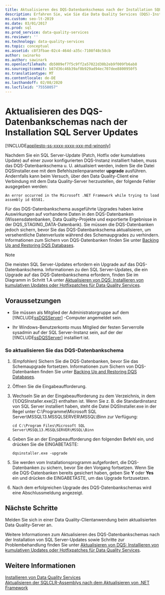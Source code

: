 ```yaml
---
title: Aktualisieren des DQS-Datenbankschemas nach der Installation SQL Server Updates
description: Erfahren Sie, wie Sie die Data Quality Services (DQS)-Instanz mithilfe von dqsinstaller. exe aktualisieren, nachdem SQL Server durch einen Patch, Hotfix oder ein kumulatives Update aktualisiert wurde.
ms.custom: seo-lt-2019
ms.date: 03/01/2017
ms.prod: sql
ms.prod_service: data-quality-services
ms.reviewer: ''
ms.technology: data-quality-services
ms.topic: conceptual
ms.assetid: c8f3fbae-02c4-464d-a35c-7108f48c58cb
author: swinarko
ms.author: sawinark
ms.openlocfilehash: db5009ef7f5c9ff2a57022d30b2eb9f009fb6ab8
ms.sourcegitcommit: b87d36c46b39af8b929ad94ec707dee8800950f5
ms.translationtype: MT
ms.contentlocale: de-DE
ms.lasthandoff: 02/08/2020
ms.locfileid: "75558057"
---
```

# <a name="upgrade-dqs-databases-schema-after-installing-sql-server-update"></a>Aktualisieren des DQS-Datenbankschemas nach der Installation SQL Server Updates

[!INCLUDE[appliesto-ss-xxxx-xxxx-xxx-md-winonly](../../includes/appliesto-ss-xxxx-xxxx-xxx-md-winonly.md)]

  Nachdem Sie ein SQL Server-Update (Patch, Hotfix oder kumulatives Update) auf einer zuvor konfigurierten DQS-Instanz installiert haben, muss das DQS-Datenbankschema u. U. aktualisiert werden, indem Sie die Datei DQSInstaller.exe mit dem Befehlszeilenparameter **upgrade** ausführen. Andernfalls kann beim Versuch, über den Data Quality-Client eine Verbindung mit dem Data Quality-Server herzustellen, der folgende Fehler ausgegeben werden:  
  
```  
An error occurred in the Microsoft .NET Framework while trying to load assembly id 65581.  
```  
  
 Für das DQS-Datenbankschema ausgeführte Upgrades haben keine Auswirkungen auf vorhandene Daten in den DQS-Datenbanken (Wissensdatenbanken, Data Quality-Projekte und exportierte Ergebnisse in der DQS_STAGING_DATA-Datenbank). Sie müssen die DQS-Datenbanken jedoch sichern, bevor Sie das DQS-Datenbankschema aktualisieren, um versehentliche Datenverluste während des Schemaupgrades zu verhindern. Informationen zum Sichern von DQS-Datenbanken finden Sie unter [Backing Up and Restoring DQS Databases](../../data-quality-services/backing-up-and-restoring-dqs-databases.md).  
  
> [!NOTE]  
>  Die meisten SQL Server-Updates erfordern ein Upgrade auf das DQS-Datenbankschema. Informationen zu den SQL Server-Updates, die ein Upgrade auf das DQS-Datenbankschema erfordern, finden Sie im Diagramm in Schritt 1.A unter [Aktualisieren von DQS: Installieren von kumulativen Updates oder Hotfixpatches für Data Quality Services](https://go.microsoft.com/fwlink/?LinkID=251565).  
  
## <a name="prerequisites"></a>Voraussetzungen  
  
-   Sie müssen als Mitglied der Administratorgruppe auf dem [!INCLUDE[ssDQSServer](../../includes/ssdqsserver-md.md)] -Computer angemeldet sein.  
  
-   Ihr Windows-Benutzerkonto muss Mitglied der festen Serverrolle sysadmin auf der SQL Server-Instanz sein, auf der der [!INCLUDE[ssDQSServer](../../includes/ssdqsserver-md.md)] installiert ist.  
  
### <a name="to-upgrade-dqs-databases-schema"></a>So aktualisieren Sie das DQS-Datenbankschema  
  
1.  (Empfohlen) Sichern Sie die DQS-Datenbanken, bevor Sie das Schemaupgrade fortsetzen. Informationen zum Sichern von DQS-Datenbanken finden Sie unter [Backing Up and Restoring DQS Databases](../../data-quality-services/backing-up-and-restoring-dqs-databases.md).  
  
2.  Öffnen Sie die Eingabeaufforderung.  
  
3.  Wechseln Sie an der Eingabeaufforderung zu dem Verzeichnis, in dem {1}DQSInstaller.exe{2} enthalten ist. Wenn Sie z. B. die Standardinstanz von SQL Server installiert haben, steht die Datei DQSInstaller.exe in der Regel unter C:\Programme\Microsoft SQL Server\MSSQL13.MSSQLSERVER\MSSQL\Binn zur Verfügung:  
  
    ```  
    cd C:\Program Files\Microsoft SQL Server\MSSQL13.MSSQLSERVER\MSSQL\Binn  
    ```  
  
4.  Geben Sie an der Eingabeaufforderung den folgenden Befehl ein, und drücken Sie die EINGABETASTE:  
  
    ```  
    dqsinstaller.exe -upgrade  
    ```  
  
5.  Sie werden vom Installationsprogramm aufgefordert, die DQS-Datenbanken zu sichern, bevor Sie den Vorgang fortsetzen. Wenn Sie die DQS-Datenbanken bereits gesichert haben, geben Sie **Y** oder **Yes** ein und drücken die EINGABETASTE, um das Upgrade fortzusetzen.  
  
6.  Nach dem erfolgreichen Upgrade des DQS-Datenbankschemas wird eine Abschlussmeldung angezeigt.  
  
## <a name="next-steps"></a>Nächste Schritte  
 Melden Sie sich in einer Data Quality-Clientanwendung beim aktualisierten Data Quality-Server an.  
  
 Weitere Informationen zum Aktualisieren des DQS-Datenbankschemas nach der Installation von SQL Server-Updates sowie Schritte zur Problembehandlung finden Sie unter [Aktualisieren von DQS: Installieren von kumulativen Updates oder Hotfixpatches für Data Quality Services](https://go.microsoft.com/fwlink/?LinkID=251565).  
  
## <a name="see-also"></a>Weitere Informationen  
 [Installieren von Data Quality Services](../../data-quality-services/install-windows/install-data-quality-services.md)   
 [Aktualisieren der SQLCLR-Assemblys nach dem Aktualisieren von .NET Framework](../../data-quality-services/install-windows/upgrade-sqlclr-assemblies-after-net-framework-update.md)  
  
  
